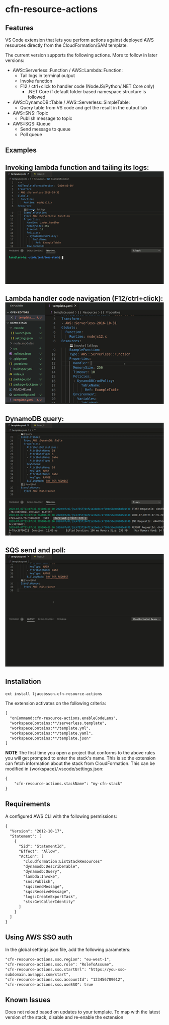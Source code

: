 # cfn-resource-actions

## Features

VS Code extension that lets you perform actions against deployed AWS resources directly from the CloudFormation/SAM template.

The current version supports the following actions. More to follow in later versions:

* AWS::Serverless::Function / AWS::Lambda::Function:
  * Tail logs in terminal output
  * Invoke function
  * F12 / ctrl+click to handler code (NodeJS/Python/.NET Core only)
    * .NET Core if default folder based namespace structure is followed
* AWS::DynamoDB::Table / AWS::Serverless::SimpleTable:
  * Query table from VS code and get the result in the output tab
* AWS::SNS::Topic
  * Publish message to topic
* AWS::SQS::Queue
  * Send message to queue
  * Poll queue

## Examples
Invoking lambda function and tailing its logs:
![Demo](images/example-lambda.gif)
---
Lambda handler code navigation (F12/ctrl+click):
![Demo](images/example-f12.gif)
---
DynamoDB query:
![Demo](images/example-dynamodb.gif)
---
SQS send and poll:
![Demo](images/example-sqs.gif)
---

## Installation
`ext install ljacobsson.cfn-resource-actions`

The extension activates on the following criteria:
```
[
  "onCommand:cfn-resource-actions.enableCodeLens",
  "workspaceContains:**/serverless.template",
  "workspaceContains:**/template.yml",
  "workspaceContains:**/template.yaml",
  "workspaceContains:**/template.json"
]
```

**NOTE**
The first time you open a project that conforms to the above rules you will get prompted to enter the stack's name. This is so the extension can fetch information about the stack from CloudFormation. This can be modified in {workspace}/.vscode/settings.json:
```
{
    "cfn-resource-actions.stackName": "my-cfn-stack"
}
```

## Requirements

A configured AWS CLI with the following permissions: 
```
{
  "Version": "2012-10-17",
  "Statement": [
    {
      "Sid": "StatementId",
      "Effect": "Allow",
      "Action": [
        "cloudformation:ListStackResources"
        "dynamodb:DescribeTable",
        "dynamodb:Query",
        "lambda:Invoke",
        "sns:Publish",
        "sqs:SendMessage",
        "sqs:ReceiveMessage",
        "logs:CreateExportTask",
        "sts:GetCallerIdentity"
      ]
    }
  ]
}
```

## Using AWS SSO auth
In the global settings.json file, add the following parameters:
```
"cfn-resource-actions.sso.region": "eu-west-1",
"cfn-resource-actions.sso.role": "RoleToAssume",
"cfn-resource-actions.sso.startUrl": "https://you-sso-subdomain.awsapps.com/start",
"cfn-resource-actions.sso.accountId": "123456789012",
"cfn-resource-actions.sso.useSSO": true
```

## Known Issues

Does not reload based on updates to your template. To map with the latest version of the stack, disable and re-enable the extension


